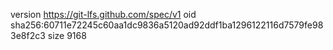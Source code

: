 version https://git-lfs.github.com/spec/v1
oid sha256:60711e72245c60aa1dc9836a5120ad92ddf1ba1296122116d7579fe983e8f2c3
size 9168
